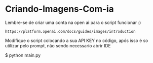 # Criando-Imagens-Com-ia



Lembre-se de criar uma conta na open ai para o script funcionar :)

~~~~
https://platform.openai.com/docs/guides/images/introduction
~~~~
Modifique o script colocando a sua API KEY no código, após isso é so utilizar pelo prompt,  não sendo necessario abrir IDE

$ python main.py
